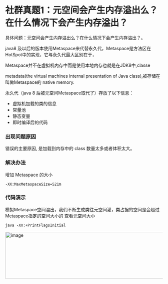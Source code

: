 # 社群真题1：元空间会产生内存溢出么？在什么情况下会产生内存溢出？
具体问题：元空间会产生内存溢出么？在什么情况下会产生内存溢出？。

java8  及以后的版本使用Metaspace来代替永久代，Metaspace是方法区在HotSpot中的实现，它与永久代最大区别在于，

Metaspace并不在虚拟机内存中而是使用本地内存也就是在JDK8中,classe

metadata(the virtual machines internal presentation of Java  class),被存储在叫做Metaspace的
native memory.

永久代（java 8 后被元空间Metaspace取代了）存放了以下信息：

- 虚拟机加载的类的信息
- 常量池
- 静态变量
- 即时编译后的代码

### 出现问题原因
错误的主要原因, 是加载到内存中的 class 数量太多或者体积太大。

### 解决办法
增加 Metaspace 的大小
```
-XX:MaxMetaspaceSize=521m
```
### 代码演示
模拟Metaspace空间溢出，我们不断生成类往元空间灌，类占据的空间是会超过Metaspace指定的空间大小的
查看元空间大小

```
java -XX:+PrintFlagsInitial
```

<img width="606" height="149" alt="image" src="https://github.com/user-attachments/assets/f50cd038-0463-4eb1-bdf4-082e7450f0b8" />
